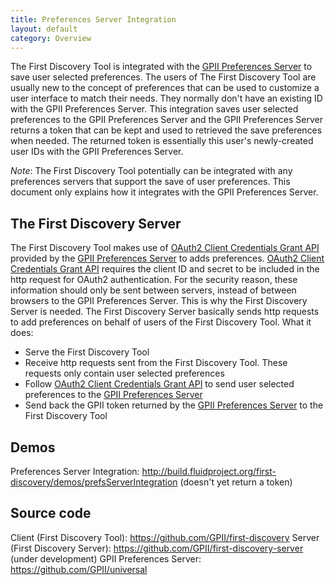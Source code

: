 ```yaml
---
title: Preferences Server Integration
layout: default
category: Overview
---
```


The First Discovery Tool is integrated with the [GPII Preferences Server](https://github.com/GPII/universal/blob/master/documentation/PreferencesServer.md) to save user selected preferences. The users of The First Discovery Tool are usually new to the concept of preferences that can be used to customize a user interface to match their needs. They normally don't have an existing ID with the GPII Preferences Server. This integration saves user selected preferences to the GPII Preferences Server and the GPII Preferences Server returns a token that can be kept and used to retrieved the save preferences when needed. The returned token is essentially this user's newly-created user IDs with the GPII Preferences Server.

*Note*: The First Discovery Tool potentially can be integrated with any preferences servers that support the save of user preferences. This document only explains how it integrates with the GPII Preferences Server.

## The First Discovery Server

The First Discovery Tool makes use of [OAuth2 Client Credentials Grant API](https://wiki.gpii.net/w/GPII_OAuth_2_Guide#Client_Credentials_Grant) provided by the [GPII Preferences Server](https://github.com/GPII/universal/blob/master/documentation/PreferencesServer.md) to adds preferences. [OAuth2 Client Credentials Grant API](https://wiki.gpii.net/w/GPII_OAuth_2_Guide#Client_Credentials_Grant) requires the client ID and secret to be included in the http request for OAuth2 authentication. For the security reason, these information should only be sent between servers, instead of between browsers to the GPII Preferences Server. This is why the First Discovery Server is needed. The First Discovery Server basically sends http requests to add preferences on behalf of users of the First Discovery Tool. What it does:

* Serve the First Discovery Tool
* Receive http requests sent from the First Discovery Tool. These requests only contain user selected preferences
* Follow [OAuth2 Client Credentials Grant API](https://wiki.gpii.net/w/GPII_OAuth_2_Guide#Client_Credentials_Grant) to send user selected preferences to the [GPII Preferences Server](https://github.com/GPII/universal/blob/master/documentation/PreferencesServer.md)
* Send back the GPII token returned by the [GPII Preferences Server](https://github.com/GPII/universal/blob/master/documentation/PreferencesServer.md) to the First Discovery Tool 

## Demos

Preferences Server Integration: http://build.fluidproject.org/first-discovery/demos/prefsServerIntegration (doesn't yet return a token)

## Source code

Client (First Discovery Tool): https://github.com/GPII/first-discovery
Server (First Discovery Server): https://github.com/GPII/first-discovery-server (under development)
GPII Preferences Server: https://github.com/GPII/universal
